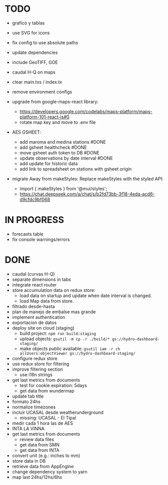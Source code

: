 # TODO

- grafico y tablas
- use SVG for icons
- fix config to use absolute paths
- update dependencies
- include GeoTIFF, GOE
- caudal H-Q on maps

- clear main.txs / index.tx
- remove environment configs

- upgrade from google-maps-react library:

  - https://developers.google.com/codelabs/maps-platform/maps-platform-101-react-js#0
  - rotate map key and move to .env file

- AES GSHEET:

  - add maroma and medina stations #DONE
  - add gsheet healthcheck #DONE
  - move gsheet auth token to DB #DONE
  - update observations by date interval #DONE
  - add update for historic data
  - add link to spreadsheet on stations with gsheet origin

- migrate Away from makeStyles: Replace makeStyles with the styled API:
  - import { makeStyles } from '@mui/styles';
  - https://chat.deepseek.com/a/chat/s/b2fd73bb-3f18-4eda-acd6-d9cfdc9bf068

# IN PROGRESS

- forecasts table
- fix console warnings/errors

# DONE

- caudal (curvas H-Q)
- separate dimensions in tabs
- integrate react router
- store accumulation data on redux store:
  - load data on startup and update when date interval is changed.
  - load Map data from store.
- filtrado desde-hasta
- plan de manejo de embalse mas grande
- implement authentication
- exportacion de datos
- deploy site on cloud (staging)
  - build project: `npm run build:staging`
  - upload objects: `gsutil -m cp -r ./build/* gs://hydro-dashboard-staging/`
  - make objects public available: `gsutil iam -r ch allUsers:objectViewer gs://hydro-dashboard-staging/`
- configure redux store
- use redux store for filtering
- improve filtering section
  - use i18n strings
- get last metrics from documents
  - test for cookie expiration: 5days
  - get data from wundermap
- update tab title
- formato 24hs
- normalize timezones
- incluir UCASAL desde weatherunderground
  - missing: UCASAL - El Tipal
- medir cada 1 hora las de AES
- INTA LA VINNA
- get last metrics from documents
  - review data files
  - get data from SMN
  - get data from INTA
- convert unit (e.g.: inches to mm)
- store data in DB
- retrieve data from AppEngine
- change dependency system to yarn
- map last 24hs/12hs/6hs
